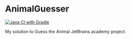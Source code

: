 # AnimalGuesser

[![Java CI with Gradle](https://github.com/Software-Cat/AnimalGuesser/actions/workflows/gradle.yml/badge.svg)](https://github.com/Software-Cat/AnimalGuesser/actions/workflows/gradle.yml)

My solution to Guess the Animal JetBrains academy project.
